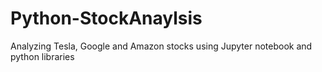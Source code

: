 # Python-StockAnaylsis
Analyzing Tesla, Google and Amazon stocks using Jupyter notebook and python libraries
